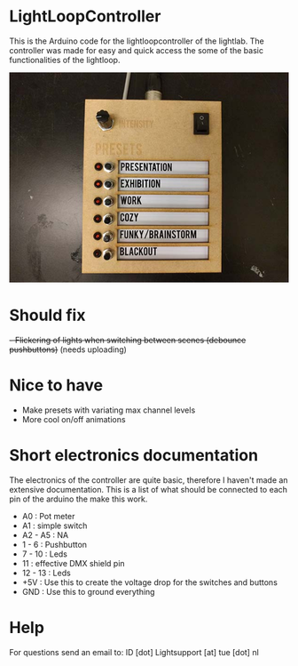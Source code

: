 # LightLoopController

This is the Arduino code for the lightloopcontroller of the lightlab. The controller was made for easy and quick access the some of the basic functionalities of the lightloop.

![Alt text](/controllerPhoto.jpg?raw=true)

# Should fix
~~- Flickering of lights when switching between scenes (debounce pushbuttons)~~ (needs uploading)

# Nice to have
- Make presets with variating max channel levels
- More cool on/off animations

# Short electronics documentation
The electronics of the controller are quite basic, therefore I haven't made an extensive documentation. This is a list of what should be connected to each pin of the arduino the make this work.

- A0		: Pot meter
- A1		: simple switch
- A2 - A5	: NA
- 1  - 6 	: Pushbutton
- 7  - 10	: Leds
- 11		: effective DMX shield pin
- 12 - 13 : Leds
- +5V		: Use this to create the voltage drop for the switches and buttons
- GND		: Use this to ground everything

# Help

For questions send an email to: ID [dot] Lightsupport [at] tue [dot] nl